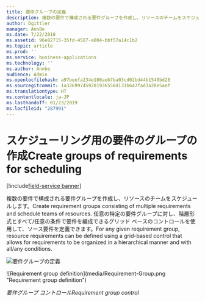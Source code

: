 ```yaml
---
title: 要件グループの定義
description: 複数の要件で構成される要件グループを作成し、リソースのチームをスケジュールします。
author: Dgittler
manager: AnnBe
ms.date: 7/22/2018
ms.assetid: 96e82715-35fd-4587-a004-bbf57a14c1b2
ms.topic: article
ms.prod: ''
ms.service: business-applications
ms.technology: ''
ms.author: Annbe
audience: Admin
ms.openlocfilehash: a97beefa234e100aeb7ba03cd02bd44b1540bd28
ms.sourcegitcommit: 1a326997459281936558d131b647fad3a28e5aef
ms.translationtype: HT
ms.contentlocale: ja-JP
ms.lasthandoff: 01/23/2019
ms.locfileid: "287991"
---
```

#  <a name="create-groups-of-requirements-for-scheduling"></a><span data-ttu-id="ac2b8-103">スケジューリング用の要件のグループの作成</span><span class="sxs-lookup"><span data-stu-id="ac2b8-103">Create groups of requirements for scheduling</span></span>

[!include[field-service banner](../../../includes/field-service.md)]

<span data-ttu-id="ac2b8-104">複数の要件で構成される要件グループを作成し、リソースのチームをスケジュールします。</span><span class="sxs-lookup"><span data-stu-id="ac2b8-104">Create requirement groups consisting of multiple requirements and schedule teams of resources.</span></span> <span data-ttu-id="ac2b8-105">任意の特定の要件グループに対し、階層形式とすべて/任意の条件で要件を編成できるグリッド ベースのコントロールを使用して、ソース要件を定義できます。</span><span class="sxs-lookup"><span data-stu-id="ac2b8-105">For any given requirement group, resource requirements can be defined using a grid-based control that allows for requirements to be organized in a hierarchical manner and with all/any conditions.</span></span>

<span data-ttu-id="ac2b8-106">![要件グループの定義](media/Requirement-Group.png "要件グループの定義")
<!-- picture --></span><span class="sxs-lookup"><span data-stu-id="ac2b8-106">![Requirement group definition](media/Requirement-Group.png "Requirement group definition")
<!-- picture --></span></span>

<span data-ttu-id="ac2b8-107">*要件グループ コントロール*</span><span class="sxs-lookup"><span data-stu-id="ac2b8-107">*Requirement group control*</span></span>
